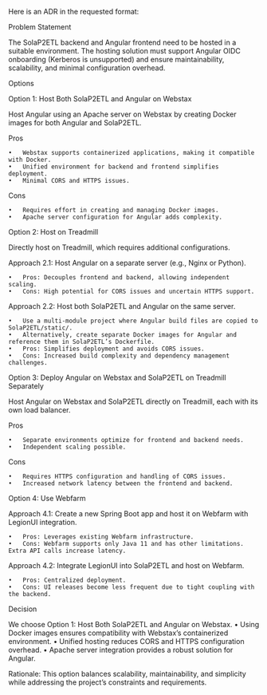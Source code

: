 Here is an ADR in the requested format:

Problem Statement

The SolaP2ETL backend and Angular frontend need to be hosted in a suitable environment. The hosting solution must support Angular OIDC onboarding (Kerberos is unsupported) and ensure maintainability, scalability, and minimal configuration overhead.

Options

Option 1: Host Both SolaP2ETL and Angular on Webstax

Host Angular using an Apache server on Webstax by creating Docker images for both Angular and SolaP2ETL.

Pros

	•	Webstax supports containerized applications, making it compatible with Docker.
	•	Unified environment for backend and frontend simplifies deployment.
	•	Minimal CORS and HTTPS issues.

Cons

	•	Requires effort in creating and managing Docker images.
	•	Apache server configuration for Angular adds complexity.

Option 2: Host on Treadmill

Directly host on Treadmill, which requires additional configurations.

Approach 2.1: Host Angular on a separate server (e.g., Nginx or Python).

	•	Pros: Decouples frontend and backend, allowing independent scaling.
	•	Cons: High potential for CORS issues and uncertain HTTPS support.

Approach 2.2: Host both SolaP2ETL and Angular on the same server.

	•	Use a multi-module project where Angular build files are copied to SolaP2ETL/static/.
	•	Alternatively, create separate Docker images for Angular and reference them in SolaP2ETL’s Dockerfile.
	•	Pros: Simplifies deployment and avoids CORS issues.
	•	Cons: Increased build complexity and dependency management challenges.

Option 3: Deploy Angular on Webstax and SolaP2ETL on Treadmill Separately

Host Angular on Webstax and SolaP2ETL directly on Treadmill, each with its own load balancer.

Pros

	•	Separate environments optimize for frontend and backend needs.
	•	Independent scaling possible.

Cons

	•	Requires HTTPS configuration and handling of CORS issues.
	•	Increased network latency between the frontend and backend.

Option 4: Use Webfarm

Approach 4.1: Create a new Spring Boot app and host it on Webfarm with LegionUI integration.

	•	Pros: Leverages existing Webfarm infrastructure.
	•	Cons: Webfarm supports only Java 11 and has other limitations. Extra API calls increase latency.

Approach 4.2: Integrate LegionUI into SolaP2ETL and host on Webfarm.

	•	Pros: Centralized deployment.
	•	Cons: UI releases become less frequent due to tight coupling with the backend.

Decision

We choose Option 1: Host Both SolaP2ETL and Angular on Webstax.
	•	Using Docker images ensures compatibility with Webstax’s containerized environment.
	•	Unified hosting reduces CORS and HTTPS configuration overhead.
	•	Apache server integration provides a robust solution for Angular.

Rationale:
This option balances scalability, maintainability, and simplicity while addressing the project’s constraints and requirements.
